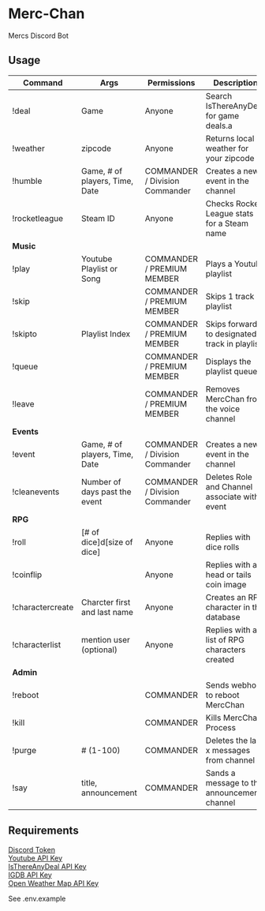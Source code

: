 # Merc-Chan

Mercs Discord Bot

## Usage

| Command          | Args                           | Permissions                    | Description                                   |
| ---------------- | ------------------------------ | ------------------------------ | --------------------------------------------- |
| !deal            | Game                           | Anyone                         | Search IsThereAnyDeal for game deals.a        |
| !weather         | zipcode                        | Anyone                         | Returns local weather for your zipcode        |
| !humble          | Game, # of players, Time, Date | COMMANDER / Division Commander | Creates a new event in the channel            |
| !rocketleague    | Steam ID                       | Anyone                         | Checks Rocket League stats for a Steam name   |
| **Music**        |                                |                                |                                               |
| !play            | Youtube Playlist or Song       | COMMANDER / PREMIUM MEMBER     | Plays a Youtube playlist                      |
| !skip            |                                | COMMANDER / PREMIUM MEMBER     | Skips 1 track in playlist                     |
| !skipto          | Playlist Index                 | COMMANDER / PREMIUM MEMBER     | Skips forward to designated track in playlist |
| !queue           |                                | COMMANDER / PREMIUM MEMBER     | Displays the playlist queue                   |
| !leave           |                                | COMMANDER / PREMIUM MEMBER     | Removes MercChan from the voice channel       |
| **Events**       |                                |                                |                                               |
| !event           | Game, # of players, Time, Date | COMMANDER / Division Commander | Creates a new event in the channel            |
| !cleanevents     | Number of days past the event  | COMMANDER / Division Commander | Deletes Role and Channel associate with event |
| **RPG**          |                                |                                |                                               |
| !roll            | [# of dice]d[size of dice]     | Anyone                         | Replies with dice rolls                       |
| !coinflip        |                                | Anyone                         | Replies with a head or tails coin image       |
| !charactercreate | Charcter first and last name   | Anyone                         | Creates an RPG character in the database      |
| !characterlist   | mention user (optional)        | Anyone                         | Replies with a list of RPG characters created |
| **Admin**        |                                |                                |                                               |
| !reboot          |                                | COMMANDER                      | Sends webhook to reboot MercChan              |
| !kill            |                                | COMMANDER                      | Kills MercChan Process                        |
| !purge           | # (1-100)                      | COMMANDER                      | Deletes the last x messages from channel      |
| !say             | title, announcement            | COMMANDER                      | Sands a message to the announcements channel  |

## Requirements

[Discord Token](https://discordapp.com/developers/applications/)  
[Youtube API Key](https://developers.google.com/youtube/registering_an_application)  
[IsThereAnyDeal API Key](https://isthereanydeal.com/apps/)  
[IGDB API Key](https://www.igdb.com/api)  
[Open Weather Map API Key](https://openweathermap.org/appid)

See .env.example
